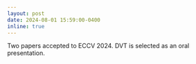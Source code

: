 ```yaml
---
layout: post
date: 2024-08-01 15:59:00-0400
inline: true
---
```


Two papers accepted to ECCV 2024. DVT is selected as an oral presentation. 